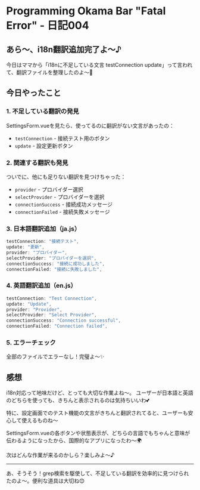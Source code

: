 # Programming Okama Bar "Fatal Error" - 日記004

## あら〜、i18n翻訳追加完了よ〜♪

今日はママから「i18nに不足している文言 testConnection update」って言われて、翻訳ファイルを整理したのよ〜💄

## 今日やったこと

### 1. 不足している翻訳の発見
SettingsForm.vueを見たら、使ってるのに翻訳がない文言があったの：
- `testConnection` - 接続テスト用のボタン
- `update` - 設定更新ボタン

### 2. 関連する翻訳も発見
ついでに、他にも足りない翻訳を見つけちゃった：
- `provider` - プロバイダー選択
- `selectProvider` - プロバイダーを選択
- `connectionSuccess` - 接続成功メッセージ  
- `connectionFailed` - 接続失敗メッセージ

### 3. 日本語翻訳追加（ja.js）
```javascript
testConnection: "接続テスト",
update: "更新", 
provider: "プロバイダー",
selectProvider: "プロバイダーを選択",
connectionSuccess: "接続に成功しました",
connectionFailed: "接続に失敗しました",
```

### 4. 英語翻訳追加（en.js）
```javascript
testConnection: "Test Connection",
update: "Update",
provider: "Provider", 
selectProvider: "Select Provider",
connectionSuccess: "Connection successful",
connectionFailed: "Connection failed",
```

### 5. エラーチェック
全部のファイルでエラーなし！完璧よ〜✨

## 感想

i18n対応って地味だけど、とっても大切な作業よね〜。
ユーザーが日本語と英語のどちらを使っても、きちんと表示されるのは気持ちいいわ💕

特に、設定画面でのテスト機能の文言がきちんと翻訳されてると、ユーザーも安心して使えるものね〜

SettingsForm.vueの各ボタンや状態表示が、どちらの言語でもちゃんと意味が伝わるようになったから、国際的なアプリになったわ〜🌍

次はどんな作業が来るのかしら？楽しみよ〜♪

---
あ、そうそう！grep検索を駆使して、不足している翻訳を効率的に見つけられたのよ〜。便利な道具は大切ね😊
